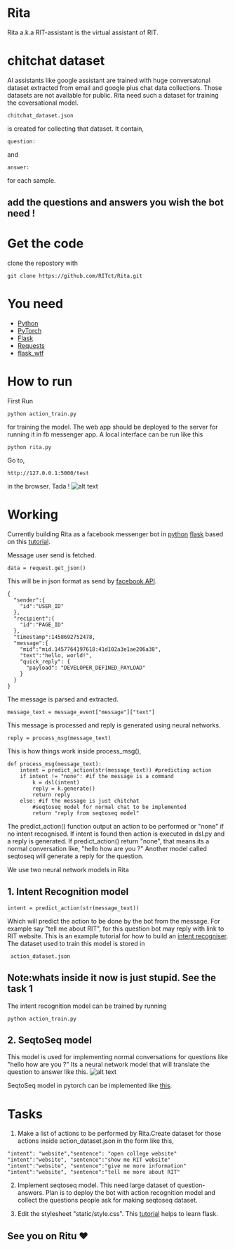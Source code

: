 # Rita
Rita a.k.a RIT-assistant is the virtual assistant of RIT.

# chitchat dataset
AI assistants like google assistant are trained with huge conversatonal dataset extracted from email and google plus chat data collections. Those datasets are not available for public. Rita need such a dataset for training the coversational model.
```
chitchat_dataset.json
```
is created for collecting that dataset. It contain,
```
question:
```
and 
```
answer:
```
for each sample.
## add the questions and answers you wish the bot need !  

# Get the code
clone the repostory with
```
git clone https://github.com/RITct/Rita.git
```

# You need 
* [Python](https://www.google.co.in/url?sa=t&rct=j&q=&esrc=s&source=web&cd=1&ved=0ahUKEwiI8POYnZjVAhVDW5QKHfTCC0cQFgghMAA&url=https%3A%2F%2Fwww.python.org%2F&usg=AFQjCNHtL9dpRTydwE89-fkyoeBWw_Ih6g)
* [PyTorch](https://www.google.co.in/url?sa=t&rct=j&q=&esrc=s&source=web&cd=1&cad=rja&uact=8&ved=0ahUKEwjR0dTMnJjVAhUBLZQKHTv2DRkQFgglMAA&url=http%3A%2F%2Fpytorch.org%2F&usg=AFQjCNEXSfCCJoYl_S4Utq27TyMxwyWZsg)
* [Flask](https://www.google.co.in/url?sa=t&rct=j&q=&esrc=s&source=web&cd=1&cad=rja&uact=8&ved=0ahUKEwiR-qGLnZjVAhWMQpQKHTAvCR4QFgglMAA&url=http%3A%2F%2Fflask.pocoo.org%2F&usg=AFQjCNHCF6gYMbnkUKtJl-u3lzTeLt-61A)
* [Requests](http://docs.python-requests.org/en/master/)
* [flask_wtf](https://www.google.co.in/url?sa=t&rct=j&q=&esrc=s&source=web&cd=1&cad=rja&uact=8&ved=0ahUKEwiIhJKU1p3VAhVGtI8KHWUcDHIQFggnMAA&url=https%3A%2F%2Fflask-wtf.readthedocs.io%2F&usg=AFQjCNFaFBlKvOFtw3CNKT2uSCTlzkZD9Q)
# How to run
First Run
```
python action_train.py
```
for training the model. 
The web app should be deployed to the server for running it in fb messenger app.
A local interface can be run like this
```
python rita.py
```
Go to,
```
http://127.0.0.1:5000/test
```
in the browser. Tada !
![alt text](https://Users/gopi/Desktop/rita.png)
# Working
Currently building Rita as a facebook messenger bot in [python](www.python.org) [flask](flask.pocoo.org) based on this [tutorial](https://blog.hartleybrody.com/fb-messenger-bot/).

Message user send is fetched.
```
data = request.get_json()
```
This will be in json format as send by [facebook API](https://developers.facebook.com/docs/messenger-platform/webhook-reference/message).
```
{
  "sender":{
    "id":"USER_ID"
  },
  "recipient":{
    "id":"PAGE_ID"
  },
  "timestamp":1458692752478,
  "message":{
    "mid":"mid.1457764197618:41d102a3e1ae206a38",
    "text":"hello, world!",
    "quick_reply": {
      "payload": "DEVELOPER_DEFINED_PAYLOAD"
    }
  }
}    
```
The message is parsed and extracted.
```
message_text = message_event["message"]["text"]
```
This message is processed and reply is generated using neural networks.
```
reply = process_msg(message_text)
```
This is how things work inside process_msg(),
```
def process_msg(message_text):
    intent = predict_action(str(message_text)) #predicting action
    if intent != "none": #if the message is a command
        k = dsl(intent)
        reply = k.generate()
        return reply
    else: #if the message is just chitchat
        #seqtoseq model for normal chat to be implemented
        return "reply from seqtoseq model"

```
The predict_action() function output an action to be performed or "none" if no intent recognised. If intent is found then action is executed in dsl.py and a reply is generated. If predict_action() return "none", that means its a normal conversation like, 
"hello how are you ?"
Another model called seqtoseq will generate a reply for the question. 

We use two neural network models in Rita
## 1. Intent Recognition model
```
intent = predict_action(str(message_text))
```
Which will predict the action to be done by the bot from the message.
For example say "tell me about RIT", for this question bot may reply with link to RIT website.
This is an example tutorial for how to build an [intent recogniser](https://github.com/GopikrishnanSasikumar/Text_Classifier-pytorch).
The dataset used to train this model is stored in
```
 action_dataset.json
```
## Note:whats inside it now is just stupid. See the task 1  

The intent recognition model can be trained by running
```
python action_train.py
```
## 2. SeqtoSeq model
This model is used for implementing normal conversations for questions like 
"hello how are you ?"
Its a neural network model that will translate the question to answer like this.
![alt text](https://camo.githubusercontent.com/242210d7d0151cae91107ee63bff364a860db5dd/687474703a2f2f6936342e74696e797069632e636f6d2f333031333674652e706e67)

SeqtoSeq model in pytorch can be implemented like [this](http://pytorch.org/tutorials/intermediate/seq2seq_translation_tutorial.html#sphx-glr-intermediate-seq2seq-translation-tutorial-py).
# Tasks
1. Make a list of actions to be performed by Rita.Create dataset for those actions inside action_dataset.json in the form like this,
```
"intent": "website","sentence": "open college website"
"intent":"website", "sentence":"show me RIT website"
"intent":"website", "sentence":"give me more information"
"intent":"website", "sentence":"tell me more about RIT"
```
2. Implement seqtoseq model. This need large dataset of question-answers. Plan is to deploy the bot with action recognition model and collect the questions people ask for making seqtoseq dataset.      
   
3. Edit the stylesheet "static/style.css". 
This [tutorial](https://blog.miguelgrinberg.com/post/the-flask-mega-tutorial-part-i-hello-world) helps to learn flask.


## See you on Ritu :heart:
